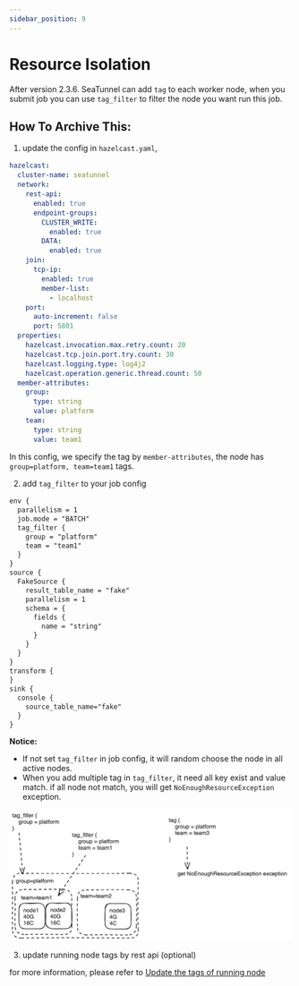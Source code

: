 ```yaml
---
sidebar_position: 9
---
```


# Resource Isolation

After version 2.3.6. SeaTunnel can add `tag` to each worker node, when you submit job you can use `tag_filter` to filter the node you want run this job.

## How To Archive This:

1. update the config in `hazelcast.yaml`,

```yaml
hazelcast:
  cluster-name: seatunnel
  network:
    rest-api:
      enabled: true
      endpoint-groups:
        CLUSTER_WRITE:
          enabled: true
        DATA:
          enabled: true
    join:
      tcp-ip:
        enabled: true
        member-list:
          - localhost
    port:
      auto-increment: false
      port: 5801
  properties:
    hazelcast.invocation.max.retry.count: 20
    hazelcast.tcp.join.port.try.count: 30
    hazelcast.logging.type: log4j2
    hazelcast.operation.generic.thread.count: 50
  member-attributes:
    group:
      type: string
      value: platform
    team:
      type: string
      value: team1
```

In this config, we specify the tag by `member-attributes`, the node has `group=platform, team=team1` tags.

2. add `tag_filter` to your job config

```hacon
env {
  parallelism = 1
  job.mode = "BATCH"
  tag_filter {
    group = "platform"
    team = "team1"
  }
}
source {
  FakeSource {
    result_table_name = "fake"
    parallelism = 1
    schema = {
      fields {
        name = "string"
      }
    }
  }
}
transform {
}
sink {
  console {
    source_table_name="fake"
  }
}
```

**Notice:**
- If not set `tag_filter` in job config, it will random choose the node in all active nodes.
- When you add multiple tag in `tag_filter`, it need all key exist and value match. if all node not match, you will get `NoEnoughResourceException` exception.

![img.png](../images/resource-isolation.png)

3. update running node tags by rest api (optional)

for more information, please refer to [Update the tags of running node](https://seatunnel.apache.org/docs/seatunnel-engine/rest-api/)

